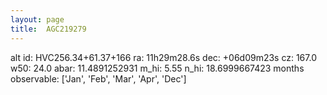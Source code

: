 ```yaml
---
layout: page
title:  AGC219279
--- 
```

alt id: HVC256.34+61.37+166
ra: 11h29m28.6s
dec: +06d09m23s
cz: 167.0
w50: 24.0
abar: 11.4891252931
m_hi: 5.55
n_hi: 18.6999667423
months observable: ['Jan', 'Feb', 'Mar', 'Apr', 'Dec']
